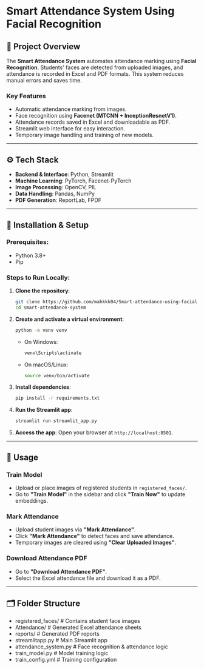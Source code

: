 # Smart Attendance System Using Facial Recognition

## 📖 Project Overview

The **Smart Attendance System** automates attendance marking using **Facial Recognition**. Students' faces are detected from uploaded images, and attendance is recorded in Excel and PDF formats. This system reduces manual errors and saves time.

### Key Features
- Automatic attendance marking from images.
- Face recognition using **Facenet (MTCNN + InceptionResnetV1)**.
- Attendance records saved in Excel and downloadable as PDF.
- Streamlit web interface for easy interaction.
- Temporary image handling and training of new models.

---

## ⚙️ Tech Stack

- **Backend & Interface**: Python, Streamlit  
- **Machine Learning**: PyTorch, Facenet-PyTorch  
- **Image Processing**: OpenCV, PIL  
- **Data Handling**: Pandas, NumPy  
- **PDF Generation**: ReportLab, FPDF  

---

## 🔧 Installation & Setup

### Prerequisites:
- Python 3.8+
- Pip

### Steps to Run Locally:

1. **Clone the repository**:
    ```bash
    git clone https://github.com/mahkkk04/Smart-attendance-using-facial-recognition.git
    cd smart-attendance-system
    ```

2. **Create and activate a virtual environment**:
    ```bash
    python -m venv venv
    ```
    - On Windows:
      ```bash
      venv\Scripts\activate
      ```
    - On macOS/Linux:
      ```bash
      source venv/bin/activate
      ```

3. **Install dependencies**:
    ```bash
    pip install -r requirements.txt
    ```

4. **Run the Streamlit app**:
    ```bash
    streamlit run streamlit_app.py
    ```

5. **Access the app**:
    Open your browser at `http://localhost:8501`.

---

## 📸 Usage

### **Train Model**
- Upload or place images of registered students in `registered_faces/`.
- Go to **"Train Model"** in the sidebar and click **"Train Now"** to update embeddings.

### **Mark Attendance**
- Upload student images via **"Mark Attendance"**.
- Click **"Mark Attendance"** to detect faces and save attendance.
- Temporary images are cleared using **"Clear Uploaded Images"**.

### **Download Attendance PDF**
- Go to **"Download Attendance PDF"**.
- Select the Excel attendance file and download it as a PDF.

---

## 🗂️ Folder Structure
- registered_faces/           # Contains student face images
- Attendance/                 # Generated Excel attendance sheets
- reports/                    # Generated PDF reports
- streamlitapp.py             # Main Streamlit app
- attendance_system.py        # Face recognition & attendance logic
- train_model.py              # Model training logic
- train_config.yml            # Training configuration


